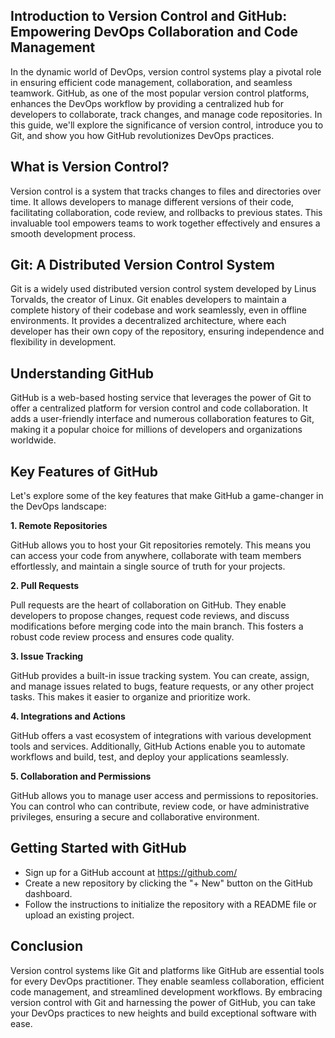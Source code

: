 ## Introduction to Version Control and GitHub: Empowering DevOps Collaboration and Code Management

In the dynamic world of DevOps, version control systems play a pivotal role in ensuring efficient code management, collaboration, and seamless teamwork. GitHub, as one of the most popular version control platforms, enhances the DevOps workflow by providing a centralized hub for developers to collaborate, track changes, and manage code repositories. In this guide, we'll explore the significance of version control, introduce you to Git, and show you how GitHub revolutionizes DevOps practices.

## What is Version Control?

Version control is a system that tracks changes to files and directories over time. It allows developers to manage different versions of their code, facilitating collaboration, code review, and rollbacks to previous states. This invaluable tool empowers teams to work together effectively and ensures a smooth development process.

## Git: A Distributed Version Control System

Git is a widely used distributed version control system developed by Linus Torvalds, the creator of Linux. Git enables developers to maintain a complete history of their codebase and work seamlessly, even in offline environments. It provides a decentralized architecture, where each developer has their own copy of the repository, ensuring independence and flexibility in development.

## Understanding GitHub

GitHub is a web-based hosting service that leverages the power of Git to offer a centralized platform for version control and code collaboration. It adds a user-friendly interface and numerous collaboration features to Git, making it a popular choice for millions of developers and organizations worldwide.

## Key Features of GitHub

Let's explore some of the key features that make GitHub a game-changer in the DevOps landscape:

**1. Remote Repositories**

GitHub allows you to host your Git repositories remotely. This means you can access your code from anywhere, collaborate with team members effortlessly, and maintain a single source of truth for your projects.

**2. Pull Requests**

Pull requests are the heart of collaboration on GitHub. They enable developers to propose changes, request code reviews, and discuss modifications before merging code into the main branch. This fosters a robust code review process and ensures code quality.

**3. Issue Tracking**

GitHub provides a built-in issue tracking system. You can create, assign, and manage issues related to bugs, feature requests, or any other project tasks. This makes it easier to organize and prioritize work.

**4. Integrations and Actions**

GitHub offers a vast ecosystem of integrations with various development tools and services. Additionally, GitHub Actions enable you to automate workflows and build, test, and deploy your applications seamlessly.

**5. Collaboration and Permissions**

GitHub allows you to manage user access and permissions to repositories. You can control who can contribute, review code, or have administrative privileges, ensuring a secure and collaborative environment.

## Getting Started with GitHub

- Sign up for a GitHub account at https://github.com/
- Create a new repository by clicking the "+ New" button on the GitHub dashboard.
- Follow the instructions to initialize the repository with a README file or upload an existing project.

## Conclusion

Version control systems like Git and platforms like GitHub are essential tools for every DevOps practitioner. They enable seamless collaboration, efficient code management, and streamlined development workflows. By embracing version control with Git and harnessing the power of GitHub, you can take your DevOps practices to new heights and build exceptional software with ease.